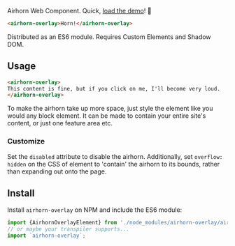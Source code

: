 Airhorn Web Component.
Quick, [load the demo](https://samthor.github.io/airhorn-overlay)! 📢

<!--
```
<custom-element-demo>
  <template>
    <script src="airhorn-overlay.js" type="module"></script>
    <next-code-block></next-code-block>
  </template>
</custom-element-demo>
```
-->
```html
<airhorn-overlay>Horn!</airhorn-overlay>
```

Distributed as an ES6 module.
Requires Custom Elements and Shadow DOM.

## Usage

```html
<airhorn-overlay>
This content is fine, but if you click on me, I'll become very loud.
</airhorn-overlay>
```

To make the airhorn take up more space, just style the element like you would any block element.
It can be made to contain your entire site's content, or just one feature area etc.

### Customize

Set the `disabled` attribute to disable the airhorn.
Additionally, set `overflow: hidden` on the CSS of element to 'contain' the airhorn to its bounds, rather than expanding out onto the page.

## Install

Install `airhorn-overlay` on NPM and include the ES6 module:

```js
import {AirhornOverlayElement} from './node_modules/airhorn-overlay/airhorn-overlay.js';
// or maybe your transpiler supports...
import `airhorn-overlay`;
```
